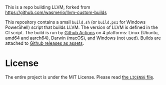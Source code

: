 This is a repo building LLVM, forked from https://github.com/wasmerio/llvm-custom-builds

This repository contains a small `build.sh` (or `build.ps1` for Windows 
PowerShell) script that builds LLVM. The version of LLVM is defined in the CI script.
The build is run by [Github
Actions](https://github.com/wasmerio/llvm-custom-builds/actions) on 4
platforms: Linux (Ubuntu, amd64 and aarch64), Darwin (macOS), and Windows (not used).
Builds are attached to [Github releases as
assets](https://github.com/wasmerio/llvm-custom-builds/releases).

# License

The entire project is under the MIT License. Please read [the `LICENSE` file][license].


[license]: https://github.com/c3lang/llvm-custom-builds/blob/master/LICENSE

